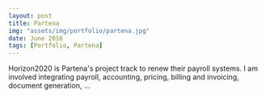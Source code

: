 ```yaml
---
layout: post
title: Partena
img: "assets/img/portfolio/partena.jpg"
date: June 2016
tags: [Portfolio, Partena]
---
```


Horizon2020 is Partena's project track to renew their payroll systems.
I am involved integrating payroll, accounting, pricing, billing and invoicing, document generation, ...
